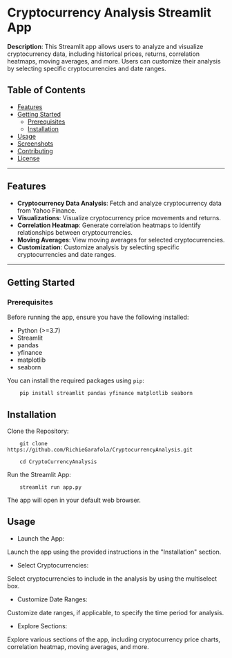# Cryptocurrency Analysis Streamlit App

**Description**: This Streamlit app allows users to analyze and visualize cryptocurrency data, including historical prices, returns, correlation heatmaps, moving averages, and more. Users can customize their analysis by selecting specific cryptocurrencies and date ranges.

## Table of Contents

- [Features](#features)
- [Getting Started](#getting-started)
  - [Prerequisites](#prerequisites)
  - [Installation](#installation)
- [Usage](#usage)
- [Screenshots](#screenshots)
- [Contributing](#contributing)
- [License](#license)

---

## Features

- **Cryptocurrency Data Analysis**: Fetch and analyze cryptocurrency data from Yahoo Finance.
- **Visualizations**: Visualize cryptocurrency price movements and returns.
- **Correlation Heatmap**: Generate correlation heatmaps to identify relationships between cryptocurrencies.
- **Moving Averages**: View moving averages for selected cryptocurrencies.
- **Customization**: Customize analysis by selecting specific cryptocurrencies and date ranges.

---

## Getting Started

### Prerequisites

Before running the app, ensure you have the following installed:

- Python (>=3.7)
- Streamlit
- pandas
- yfinance
- matplotlib
- seaborn

You can install the required packages using `pip`:

        pip install streamlit pandas yfinance matplotlib seaborn
        
## Installation
Clone the Repository:

        git clone https://github.com/RichieGarafola/CryptocurrencyAnalysis.git

        cd CryptoCurrencyAnalysis

Run the Streamlit App:

        streamlit run app.py

The app will open in your default web browser.

## Usage

- Launch the App:

Launch the app using the provided instructions in the "Installation" section.

- Select Cryptocurrencies:

Select cryptocurrencies to include in the analysis by using the multiselect box.

- Customize Date Ranges:

Customize date ranges, if applicable, to specify the time period for analysis.

- Explore Sections:

Explore various sections of the app, including cryptocurrency price charts, correlation heatmap, moving averages, and more.